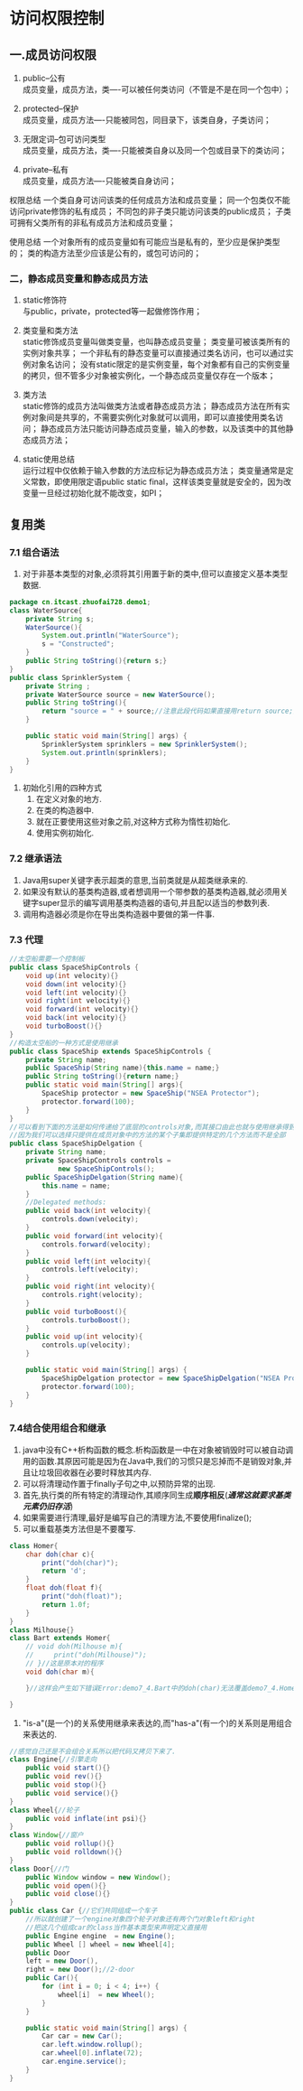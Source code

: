 # 访问权限控制

## 一.成员访问权限

1. public–公有  
    成员变量，成员方法，类—-可以被任何类访问（不管是不是在同一个包中）；
2. protected–保护  
        成员变量，成员方法—-只能被同包，同目录下，该类自身，子类访问；

3. 无限定词–包可访问类型  
    成员变量，成员方法，类—-只能被类自身以及同一个包或目录下的类访问；

4. private–私有  
    成员变量，成员方法—-只能被类自身访问；

权限总结
     一个类自身可访问该类的任何成员方法和成员变量；
    同一个包类仅不能访问private修饰的私有成员；
    不同包的非子类只能访问该类的public成员；
    子类可拥有父类所有的非私有成员方法和成员变量；

使用总结
    一个对象所有的成员变量如有可能应当是私有的，至少应是保护类型的；
    类的构造方法至少应该是公有的，或包可访问的；

### 二，静态成员变量和静态成员方法

1. static修饰符  
    与public，private，protected等一起做修饰作用；

2. 类变量和类方法  
    static修饰成员变量叫做类变量，也叫静态成员变量；
    类变量可被该类所有的实例对象共享；
    一个非私有的静态变量可以直接通过类名访问，也可以通过实例对象名访问；
    没有static限定的是实例变量，每个对象都有自己的实例变量的拷贝，但不管多少对象被实例化，一个静态成员变量仅存在一个版本；

3. 类方法  
    static修饰的成员方法叫做类方法或者静态成员方法；
    静态成员方法在所有实例对象间是共享的，不需要实例化对象就可以调用，即可以直接使用类名访问；
    静态成员方法只能访问静态成员变量，输入的参数，以及该类中的其他静态成员方法；

4. static使用总结  
    运行过程中仅依赖于输入参数的方法应标记为静态成员方法；
    类变量通常是定义常数，即使用限定语public static final，这样该类变量就是安全的，因为改变量一旦经过初始化就不能改变，如PI；

## 复用类

### 7.1 组合语法

1. 对于非基本类型的对象,必须将其引用置于新的类中,但可以直接定义基本类型数据.

```java
package cn.itcast.zhuofai728.demo1;
class WaterSource{
    private String s;
    WaterSource(){
        System.out.println("WaterSource");
        s = "Constructed";
    }
    public String toString(){return s;}
}
public class SprinklerSystem {
    private String ;
    private WaterSource source = new WaterSource();
    public String toString(){
        return "source = " + source;//注意此段代码如果直接用return source;是错误的只有前面用""+source此时默认使用""+source.toString();也就是刚刚重写toString方法
    }

    public static void main(String[] args) {
        SprinklerSystem sprinklers = new SprinklerSystem();
        System.out.println(sprinklers);
    }
}

```

1. 初始化引用的四种方式  
    1. 在定义对象的地方.
    2. 在类的构造器中.
    3. 就在正要使用这些对象之前,对这种方式称为惰性初始化.
    4. 使用实例初始化.

### 7.2 继承语法

1. Java用super关键字表示超类的意思,当前类就是从超类继承来的.
2. 如果没有默认的基类构造器,或者想调用一个带参数的基类构造器,就必须用关键字super显示的编写调用基类构造器的语句,并且配以适当的参数列表.
3. 调用构造器必须是你在导出类构造器中要做的第一件事.

### 7.3 代理

```Java
//太空船需要一个控制板
public class SpaceShipControls {
    void up(int velocity){}
    void down(int velocity){}
    void left(int velocity){}
    void right(int velocity){}
    void forward(int velocity){}
    void back(int velocity){}
    void turboBoost(){}
}
//构造太空船的一种方式是使用继承
public class SpaceShip extends SpaceShipControls {
    private String name;
    public SpaceShip(String name){this.name = name;}
    public String toString(){return name;}
    public static void main(String[] args){
        SpaceShip protector = new SpaceShip("NSEA Protector");
        protector.forward(100);
    }
}
//可以看到下面的方法是如何传递给了底层的controls对象,而其接口由此也就与使用继承得到的接口相同了.但是我们使用代理时可以拥有更多的控制力.
//因为我们可以选择只提供在成员对象中的方法的某个子集即提供特定的几个方法而不是全部
public class SpaceShipDelgation {
    private String name;
    private SpaceShipControls controls =
            new SpaceShipControls();
    public SpaceShipDelgation(String name){
        this.name = name;
    }
    //Delegated methods:
    public void back(int velocity){
        controls.down(velocity);
    }
    public void forward(int velocity){
        controls.forward(velocity);
    }
    public void left(int velocity){
        controls.left(velocity);
    }
    public void right(int velocity){
        controls.right(velocity);
    }
    public void turboBoost(){
        controls.turboBoost();
    }
    public void up(int velocity){
        controls.up(velocity);
    }

    public static void main(String[] args) {
        SpaceShipDelgation protector = new SpaceShipDelgation("NSEA Protector");
        protector.forward(100);
    }
}
```

### 7.4结合使用组合和继承

1. java中没有C++析构函数的概念.析构函数是一中在对象被销毁时可以被自动调用的函数.其原因可能是因为在Java中,我们的习惯只是忘掉而不是销毁对象,并且让垃圾回收器在必要时释放其内存.
2. 可以将清理动作置于finally子句之中,以预防异常的出现.
3. 首先,执行类的所有特定的清理动作,其顺序同生成<b>顺序相反</b>(<em><b>通常这就要求基类元素仍旧存活</b></em>)
4. 如果需要进行清理,最好是编写自己的清理方法,不要使用finalize();
5. 可以重载基类方法但是不要覆写.

```java
class Homer{
    char doh(char c){
        print("doh(char)");
        return 'd';
    }
    float doh(float f){
        print("doh(float)");
        return 1.0f;
    }
}
class Milhouse{}
class Bart extends Homer{
    // void doh(Milhouse m){
    //     print("doh(Milhouse)");
    // }//这是原本对的程序
    void doh(char m){

    }//这样会产生如下错误Error:demo7_4.Bart中的doh(char)无法覆盖demo7_4.Homer中的doh(char)返回类型void与char不兼容

}
```

1. "is-a"(是一个)的关系使用继承来表达的,而"has-a"(有一个)的关系则是用组合来表达的.

```java
//感觉自己还是不会组合关系所以把代码又拷贝下来了.
class Engine{//引擎走向
    public void start(){}
    public void rev(){}
    public void stop(){}
    public void service(){}
}
class Wheel{//轮子
    public void inflate(int psi){}
}
class Window{//窗户
    public void rollup(){}
    public void rolldown(){}
}
class Door{//门
    public Window window = new Window();
    public void open(){}
    public void close(){}
}
public class Car {//它们共同组成一个车子
    //所以就创建了一个engine对象四个轮子对象还有两个门对象left和right
    //把这几个组成car的class当作基本类型来声明定义直接用
    public Engine engine  = new Engine();
    public Wheel [] wheel = new Wheel[4];
    public Door
    left = new Door(),
    right = new Door();//2-door
    public Car(){
        for (int i = 0; i < 4; i++) {
            wheel[i]  = new Wheel();
        }
    }

    public static void main(String[] args) {
        Car car = new Car();
        car.left.window.rollup();
        car.wheel[0].inflate(72);
        car.engine.service();
    }
}
```